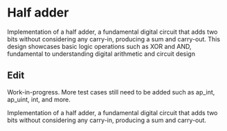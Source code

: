 # Half adder

Implementation of a half adder, a fundamental digital circuit that adds two bits without considering any carry-in, producing a sum and carry-out. This design showcases basic logic operations such as XOR and AND, fundamental to understanding digital arithmetic and circuit design

## Edit
Work-in-progress. More test cases still need to be added such as ap_int, ap_uint, int, and more.

Implementation of a half adder, a fundamental digital circuit that adds two bits without considering any carry-in, producing a sum and carry-out.
